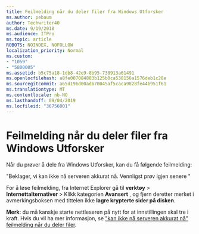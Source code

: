 ```yaml
---
title: Feilmelding når du deler filer fra Windows Utforsker
ms.author: pebaum
author: Techwriter40
ms.date: 9/19/2018
ms.audience: ITPro
ms.topic: article
ROBOTS: NOINDEX, NOFOLLOW
localization_priority: Normal
ms.custom:
- "1059"
- "5800005"
ms.assetid: b5c75a18-1db8-42e9-8b95-730913a61491
ms.openlocfilehash: a8fe007084883b125b0ca538156a1576deb1c28e
ms.sourcegitcommit: a65d196d00adb70045af5caca9828fe44b951f61
ms.translationtype: MT
ms.contentlocale: nb-NO
ms.lasthandoff: 09/04/2019
ms.locfileid: "36756001"
---
```

# <a name="error-message-when-sharing-files-from-windows-explorer"></a>Feilmelding når du deler filer fra Windows Utforsker

Når du prøver å dele fra Windows Utforsker, kan du få følgende feilmelding:
  
"Beklager, vi kan ikke nå serveren akkurat nå. Vennligst prøv igjen senere "
  
For å løse feilmelding, fra Internet Explorer gå til **verktøy** \> **Internettalternativer** \> Klikk kategorien **Avansert** , og fjern deretter merket i avmerkingsboksen med tittelen ikke **lagre krypterte sider på disken**.
  
 **Merk**: du må kanskje starte nettleseren på nytt for at innstillingen skal tre i kraft. Hvis du vil ha mer informasjon, se ["kan ikke nå serveren akkurat nå" feilmelding når du deler filer](https://go.microsoft.com/fwlink/?linkid=2022914).
  
